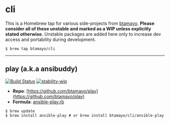 # cli

This is a Homebrew tap for various side-projects from [btamayo](https://github.com/btamayo). **Please consider all of these unstable and marked as a WIP unless explicitly stated otherwise.** Unstable packages are added here only to increase dev access and portability during development.

```shell
$ brew tap btamayo/cli
```

---

## play (a.k.a ansibuddy)

[![Build Status](https://travis-ci.org/btamayo/play.svg?branch=master)](https://travis-ci.org/btamayo/play) [![stability-wip](https://img.shields.io/badge/stability-work_in_progress-lightgrey.svg)](https://github.com/btamayo/play)


- **Repo**: [https://github.com/btamayo/play](https://github.com/btamayo/play)
- **Formula**: [ansible-play.rb](Formula/ansible-play.rb)



```shell
$ brew update 
$ brew install ansible-play # or brew install btamayo/cli/ansible-play
```

